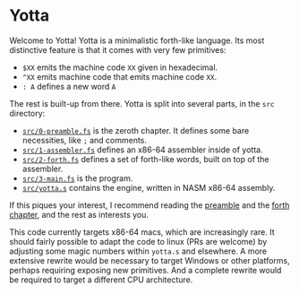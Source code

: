 # Yotta

Welcome to Yotta! Yotta is a minimalistic forth-like language. Its most distinctive feature is that it comes with very few primitives:

- `$XX` emits the machine code `XX` given in hexadecimal.
- `^XX` emits machine code that emits machine code `XX`.
- `: A` defines a new word `A`

The rest is built-up from there. Yotta is split into several parts, in the `src` directory:

- [`src/0-preamble.fs`](https://github.com/typeswitch-dev/yotta/blob/main/src/0-preamble.fs) is the zeroth chapter. It defines some bare necessities, like `;` and comments.
- [`src/1-assembler.fs`](https://github.com/typeswitch-dev/yotta/blob/main/src/1-assembler.fs) defines an x86-64 assembler inside of yotta.
- [`src/2-forth.fs`](https://github.com/typeswitch-dev/yotta/blob/main/src/2-forth.fs) defines a set of forth-like words, built on top of the assembler. 
- [`src/3-main.fs`](https://github.com/typeswitch-dev/yotta/blob/main/src/3-main.fs) is the program.
- [`src/yotta.s`](https://github.com/typeswitch-dev/yotta/blob/main/src/yotta.s) contains the engine, written in NASM x86-64 assembly.

If this piques your interest, I recommend reading the [preamble](https://github.com/typeswitch-dev/yotta/blob/main/src/0-preamble.fs) and the [forth chapter](https://github.com/typeswitch-dev/yotta/blob/main/src/2-forth.fs), and the rest as interests you.

This code currently targets x86-64 macs, which are increasingly rare. It should fairly possible to adapt the code to linux (PRs are welcome) by adjusting some magic numbers within `yotta.s` and elsewhere. A more extensive rewrite would be necessary to target Windows or other platforms, perhaps requiring exposing new primitives. And a complete rewrite would be required to target a different CPU architecture.
